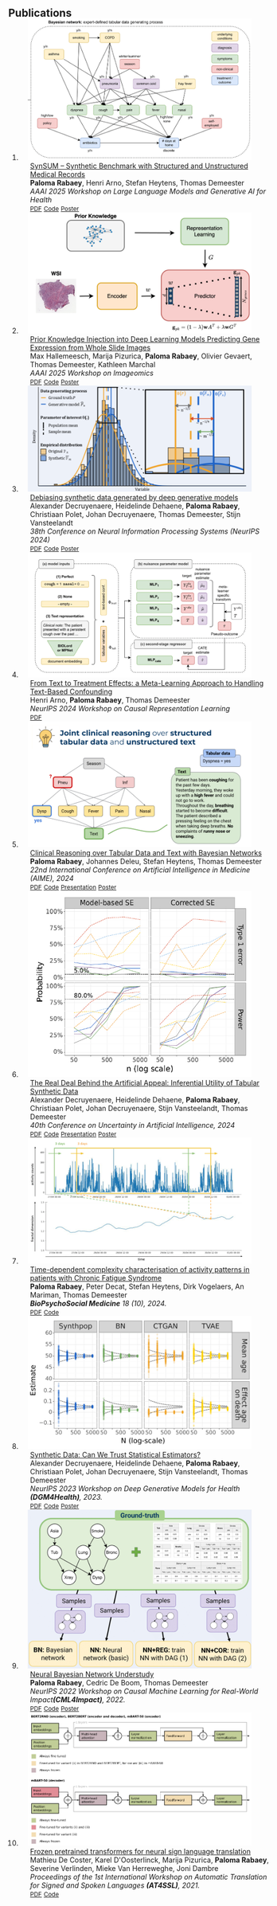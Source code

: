 <h2 id="publications" style="margin: 2px 0px -15px;">Publications</h2>

<div class="publications">
<ol class="bibliography">

<li>
<div class="pub-row">

  <div class="col-sm-3 abbr" style="position: relative;padding-right: 15px;padding-left: 15px;">
    <img src="assets/img/synsum.png" class="teaser img-fluid z-depth-1">
  </div>

  <div class="col-sm-9" style="position: relative;width: 100%;padding-right: 15px;padding-left: 20px;">
    <div class="title"><a href="https://arxiv.org/pdf/2409.08936">SynSUM – Synthetic Benchmark with Structured and Unstructured Medical Records</a></div>
    <div class="author"><strong>Paloma Rabaey</strong>, Henri Arno, Stefan Heytens, Thomas Demeester</div>
    <div class="periodical"><em> AAAI 2025 Workshop on Large Language Models and Generative AI for Health </em></div>
    <div class="links">
      <a href="https://arxiv.org/pdf/2409.08936" class="btn btn-sm z-depth-0" role="button" target="_blank" style="font-size:12px;">PDF</a>
      <a href="https://github.com/prabaey/synsum" class="btn btn-sm z-depth-0" role="button" target="_blank" style="font-size:12px;">Code</a>
      <a href="{{ site.poster_link_AAAI }}" class="btn btn-sm z-depth-0" role="button" target="_blank" style="font-size:12px;">Poster</a>
      <!-- <strong><i style="color:#e74d3c">Poster Presentation</i></strong> -->
    </div>
  </div>
</div>
</li>

<li>
<div class="pub-row">

  <div class="col-sm-3 abbr" style="position: relative;padding-right: 15px;padding-left: 15px;">
    <img src="assets/img/prior_knowledge_max.PNG" class="teaser img-fluid z-depth-1">
  </div>

  <div class="col-sm-9" style="position: relative;width: 100%;padding-right: 15px;padding-left: 20px;">
    <div class="title"><a href="https://arxiv.org/abs/2501.14056">Prior Knowledge Injection into Deep Learning Models Predicting Gene Expression from Whole Slide Images</a></div>
    <div class="author">Max Hallemeesch, Marija Pizurica, <strong>Paloma Rabaey</strong>, Olivier Gevaert, Thomas Demeester, Kathleen Marchal</div>
    <div class="periodical"><em> AAAI 2025 Workshop on Imageomics </em></div>
    <div class="links">
      <a href="https://arxiv.org/abs/2501.14056" class="btn btn-sm z-depth-0" role="button" target="_blank" style="font-size:12px;">PDF</a>
      <a href="https://github.com/MaxHallemeesch/PRALINE" class="btn btn-sm z-depth-0" role="button" target="_blank" style="font-size:12px;">Code</a>
      <a href="{{ site.poster_link_AAAI_max }}" class="btn btn-sm z-depth-0" role="button" target="_blank" style="font-size:12px;">Poster</a>
      <!-- <strong><i style="color:#e74d3c">Poster Presentation</i></strong> -->
    </div>
  </div>
</div>
</li>

<li>
<div class="pub-row">

  <div class="col-sm-3 abbr" style="position: relative;padding-right: 15px;padding-left: 15px;">
    <img src="assets/img/syndara_neurips_2024_poster_cropped.png" class="teaser img-fluid z-depth-1">
  </div>

  <div class="col-sm-9" style="position: relative;width: 100%;padding-right: 15px;padding-left: 20px;">
    <div class="title"><a href="https://arxiv.org/pdf/2411.04216">Debiasing synthetic data generated by deep generative models</a></div>
    <div class="author">Alexander Decruyenaere, Heidelinde Dehaene, <strong>Paloma Rabaey</strong>, Christiaan Polet, Johan Decruyenaere, Thomas Demeester, Stijn Vansteelandt</div>
    <div class="periodical"><em> 38th Conference on Neural Information Processing Systems (NeurIPS 2024) </em></div>
    <div class="links">
      <a href="https://arxiv.org/pdf/2411.04216" class="btn btn-sm z-depth-0" role="button" target="_blank" style="font-size:12px;">PDF</a>
      <a href="https://github.com/syndara-lab/debiased-generation" class="btn btn-sm z-depth-0" role="button" target="_blank" style="font-size:12px;">Code</a>
      <a href="{{ site.poster_link_syndara_neurips }}" class="btn btn-sm z-depth-0" role="button" target="_blank" style="font-size:12px;">Poster</a>
      <!-- <strong><i style="color:#e74d3c">Poster Presentation</i></strong> -->
    </div>
  </div>
</div>
</li>

<li>
<div class="pub-row">

  <div class="col-sm-3 abbr" style="position: relative;padding-right: 15px;padding-left: 15px;">
    <img src="assets/img/text_treatment_henri.png" class="teaser img-fluid z-depth-1">
  </div>

  <div class="col-sm-9" style="position: relative;width: 100%;padding-right: 15px;padding-left: 20px;">
    <div class="title"><a href="https://arxiv.org/abs/2409.15503">From Text to Treatment Effects: a Meta-Learning Approach to Handling Text-Based Confounding</a></div>
    <div class="author">Henri Arno, <strong>Paloma Rabaey</strong>, Thomas Demeester</div>
    <div class="periodical"><em> NeurIPS 2024 Workshop on Causal Representation Learning </em></div>
    <div class="links">
      <a href="https://arxiv.org/abs/2409.15503" class="btn btn-sm z-depth-0" role="button" target="_blank" style="font-size:12px;">PDF</a>
      <!-- <strong><i style="color:#e74d3c">Poster Presentation</i></strong> -->
    </div>
  </div>
</div>
</li>

<li>
<div class="pub-row">

  <div class="col-sm-3 abbr" style="position: relative;padding-right: 15px;padding-left: 15px;">
    <img src="assets/img/bn_text_pres_image.png" class="teaser img-fluid z-depth-1">
  </div>

  <div class="col-sm-9" style="position: relative;width: 100%;padding-right: 15px;padding-left: 20px;">
    <div class="title"><a href="https://arxiv.org/abs/2403.09481">Clinical Reasoning over Tabular Data and Text with Bayesian Networks</a></div>
    <div class="author"><strong>Paloma Rabaey</strong>, Johannes Deleu, Stefan Heytens, Thomas Demeester</div>
    <div class="periodical"><em> 22nd International Conference on Artificial Intelligence in Medicine (AIME), 2024</em></div>
    <div class="links">
      <a href="https://arxiv.org/abs/2403.09481" class="btn btn-sm z-depth-0" role="button" target="_blank" style="font-size:12px;">PDF</a>
      <a href="https://github.com/prabaey/bn-text" class="btn btn-sm z-depth-0" role="button" target="_blank" style="font-size:12px;">Code</a>
      <a href="{{ site.pres_link_BN_text }}" class="btn btn-sm z-depth-0" role="button" target="_blank" style="font-size:12px;">Presentation</a>
      <a href="{{ site.poster_link_BN_text }}" class="btn btn-sm z-depth-0" role="button" target="_blank" style="font-size:12px;">Poster</a>
      <!-- <strong><i style="color:#e74d3c">Poster Presentation</i></strong> -->
    </div>
  </div>
</div>
</li>

<li>
<div class="pub-row">

  <div class="col-sm-3 abbr" style="position: relative;padding-right: 15px;padding-left: 15px;">
    <img src="assets/img/UAI_image.PNG" class="teaser img-fluid z-depth-1">
  </div>

  <div class="col-sm-9" style="position: relative;width: 100%;padding-right: 15px;padding-left: 20px;">
    <div class="title"><a href="https://proceedings.mlr.press/v244/decruyenaere24a.html">The Real Deal Behind the Artificial Appeal: Inferential Utility of Tabular Synthetic Data</a></div>
    <div class="author">Alexander Decruyenaere, Heidelinde Dehaene, <strong>Paloma Rabaey</strong>, Christiaan Polet, Johan Decruyenaere, Stijn Vansteelandt, Thomas Demeester</div>
    <div class="periodical"><em> 40th Conference on Uncertainty in Artificial Intelligence, 2024 </em></div>
    <div class="links">
      <a href="https://proceedings.mlr.press/v244/decruyenaere24a.html" class="btn btn-sm z-depth-0" role="button" target="_blank" style="font-size:12px;">PDF</a>
      <a href="https://github.com/syndara-lab/inferential-utility" class="btn btn-sm z-depth-0" role="button" target="_blank" style="font-size:12px;">Code</a>
      <a href="{{ site.pres_link_UAI }}" class="btn btn-sm z-depth-0" role="button" target="_blank" style="font-size:12px;">Presentation</a>
      <a href="{{ site.poster_link_UAI }}" class="btn btn-sm z-depth-0" role="button" target="_blank" style="font-size:12px;">Poster</a>
      <!-- <strong><i style="color:#e74d3c">Poster Presentation</i></strong> -->
    </div>
  </div>
</div>
</li>

<li>
<div class="pub-row">

  <div class="col-sm-3 abbr" style="position: relative;padding-right: 15px;padding-left: 15px;">
    <img src="assets/img/bds_figure.png" class="teaser img-fluid z-depth-1">
  </div>

  <div class="col-sm-9" style="position: relative;width: 100%;padding-right: 15px;padding-left: 20px;">
    <div class="title"><a href="https://doi.org/10.1186/s13030-024-00305-9">Time-dependent complexity characterisation of activity patterns in patients with Chronic Fatigue Syndrome</a></div>
    <div class="author"><strong>Paloma Rabaey</strong>, Peter Decat, Stefan Heytens, Dirk Vogelaers, An Mariman, Thomas Demeester</div>
    <div class="periodical"><em> <strong>BioPsychoSocial Medicine</strong> 18 (10), 2024.</em></div>
    <div class="links">
      <a href="https://doi.org/10.1186/s13030-024-00305-9" class="btn btn-sm z-depth-0" role="button" target="_blank" style="font-size:12px;">PDF</a>
      <a href="https://github.com/prabaey/time-dependent-complexity" class="btn btn-sm z-depth-0" role="button" target="_blank" style="font-size:12px;">Code</a>
      <!-- <strong><i style="color:#e74d3c">Poster Presentation</i></strong> -->
    </div>
  </div>
</div>
</li>

<li>
<div class="pub-row">

  <div class="col-sm-3 abbr" style="position: relative;padding-right: 15px;padding-left: 15px;">
    <img src="assets/img/poster_syndara_cropped.png" class="teaser img-fluid z-depth-1">
  </div>

  <div class="col-sm-9" style="position: relative;width: 100%;padding-right: 15px;padding-left: 20px;">
    <div class="title"><a href="https://arxiv.org/abs/2312.07837">Synthetic Data: Can We Trust Statistical Estimators?</a></div>
    <div class="author">Alexander Decruyenaere, Heidelinde Dehaene, <strong>Paloma Rabaey</strong>, Christiaan Polet, Johan Decruyenaere, Stijn Vansteelandt, Thomas Demeester</div>
    <div class="periodical"><em> NeurIPS 2023 Workshop on Deep Generative Models for Health <strong>(DGM4Health)</strong>, 2023.</em></div>
    <div class="links">
      <a href="https://arxiv.org/abs/2312.07837" class="btn btn-sm z-depth-0" role="button" target="_blank" style="font-size:12px;">PDF</a>
      <a href="https://github.com/syndara-lab/inferential-utility-workshop" class="btn btn-sm z-depth-0" role="button" target="_blank" style="font-size:12px;">Code</a>
      <a href="{{ site.poster_link_syndara }}" class="btn btn-sm z-depth-0" role="button" target="_blank" style="font-size:12px;">Poster</a>
      <!-- <strong><i style="color:#e74d3c">Poster Presentation</i></strong> -->
    </div>
  </div>
</div>
</li>

<li>
<div class="pub-row">

  <div class="col-sm-3 abbr" style="position: relative;padding-right: 15px;padding-left: 15px;">
    <img src="assets/img/poster_neurips_cropped.jpg" class="teaser img-fluid z-depth-1">
  </div>

  <div class="col-sm-9" style="position: relative;width: 100%;padding-right: 15px;padding-left: 20px;">
    <div class="title"><a href="https://arxiv.org/abs/2211.08243">Neural Bayesian Network Understudy</a></div>
    <div class="author"><strong>Paloma Rabaey</strong>, Cedric De Boom, Thomas Demeester</div>
    <div class="periodical"><em> NeurIPS 2022 Workshop on Causal Machine Learning for Real-World Impact<strong>(CML4Impact)</strong>, 2022.</em></div>
    <div class="links">
      <a href="https://arxiv.org/pdf/2211.08243.pdf" class="btn btn-sm z-depth-0" role="button" target="_blank" style="font-size:12px;">PDF</a>
      <a href="https://github.com/prabaey/NBN-understudy" class="btn btn-sm z-depth-0" role="button" target="_blank" style="font-size:12px;">Code</a>
      <a href="{{ site.poster_link_NBN }}" class="btn btn-sm z-depth-0" role="button" target="_blank" style="font-size:12px;">Poster</a>
      <!-- <strong><i style="color:#e74d3c">Poster Presentation</i></strong> -->
    </div>
  </div>
</div>
</li>

<li>
<div class="pub-row">

  <div class="col-sm-3 abbr" style="position: relative;padding-right: 15px;padding-left: 15px;">
    <img src="assets/img/FPT4SLT_cropped.PNG" class="teaser img-fluid z-depth-1">
  </div>

  <div class="col-sm-9" style="position: relative;width: 100%;padding-right: 15px;padding-left: 20px;">
    <div class="title"><a href="https://aclanthology.org/2021.mtsummit-at4ssl.10/">Frozen pretrained transformers for neural sign language translation</a></div>
    <div class="author">Mathieu De Coster, Karel D'Oosterlinck, Marija Pizurica, <strong>Paloma Rabaey</strong>, Severine Verlinden, Mieke Van Herreweghe, Joni Dambre</div>
    <div class="periodical"><em> Proceedings of the 1st International Workshop on Automatic Translation for Signed and Spoken Languages <strong> (AT4SSL)</strong>, 2021.</em></div>
    <div class="links">
      <a href="https://aclanthology.org/2021.mtsummit-at4ssl.10.pdf" class="btn btn-sm z-depth-0" role="button" target="_blank" style="font-size:12px;">PDF</a>
      <a href="https://github.com/m-decoster/fpt4slt" class="btn btn-sm z-depth-0" role="button" target="_blank" style="font-size:12px;">Code</a>
      <!-- <strong><i style="color:#e74d3c">Poster Presentation</i></strong> -->
    </div>
  </div>
</div>
</li>
  
<br>

</ol>
</div>